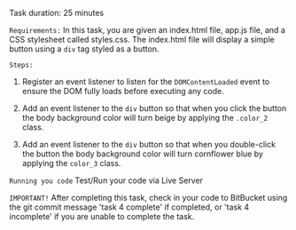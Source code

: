 Task duration:  25 minutes

`Requirements:`
In this task, you are given an index.html file, app.js file, and a CSS stylesheet called styles.css.  The index.html file will display a simple button using a `div` tag styled as a button. 


`Steps:`
1. Register an event listener to listen for the `DOMContentLoaded` event to ensure the DOM fully loads before executing any code.

2. Add an event listener to the `div` button so that when you click the button the body background color will turn beige by applying the `.color_2` class.

3. Add an event listener to the `div` button so that when you double-click the button the body background color will turn cornflower blue by applying the `color_3` class.


`Running you code`
Test/Run your code via Live Server

`IMPORTANT!`
After completing this task, check in your code to BitBucket using the git commit message 'task 4 complete' if completed, or 'task 4 incomplete' if you are unable to complete the task.
